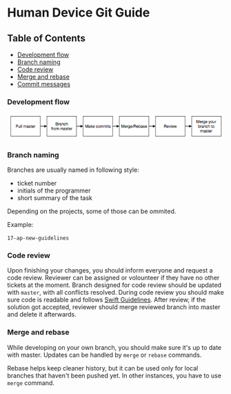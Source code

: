 # Human Device Git Guide

## Table of Contents
* [Development flow](#development-flow)
* [Branch naming](#branch-naming)
* [Code review](#code-review)
* [Merge and rebase](#merge-and-rebase)
* [Commit messages](#commit-messages)

### Development flow
![Flow image](flow.png "Typical development flow")

### Branch naming
Branches are usually named in following style:
- ticket number
- initials of the programmer
- short summary of the task

Depending on the projects, some of those can be ommited.

Example:
```
17-ap-new-guidelines
```

### Code review
Upon finishing your changes, you should inform everyone and request a code review. Reviewer can be assigned or volounteer if they have no other tickets at the moment. Branch designed for code review should be updated with ``master``, with all conflicts resolved.
During code review you should make sure code is readable and follows [Swift Guidelines](/Style). After review, if the solution got accepted, reviewer should merge reviewed branch into master and delete it afterwards.

### Merge and rebase
While developing on your own branch, you should make sure it's up to date with master. Updates can be handled by ``merge`` or ``rebase`` commands.

Rebase helps keep cleaner history, but it can be used only for local branches that haven't been pushed yet. In other instances, you have to use ``merge`` command.
